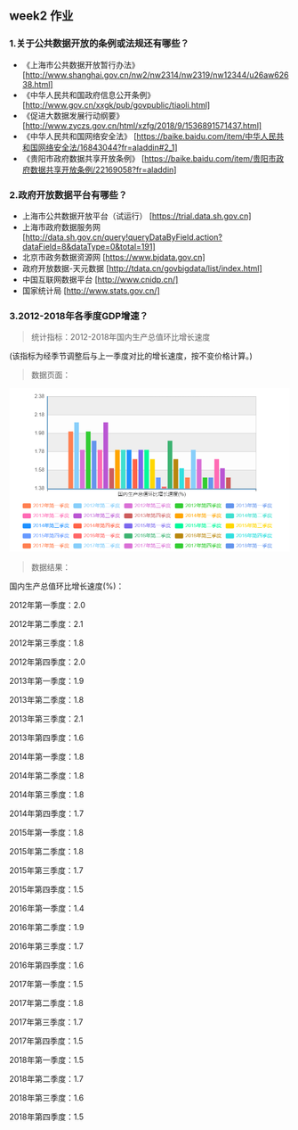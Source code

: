 ## week2 作业

### 1.关于公共数据开放的条例或法规还有哪些？
* 《上海市公共数据开放暂行办法》 [http://www.shanghai.gov.cn/nw2/nw2314/nw2319/nw12344/u26aw62638.html]
* 《中华人民共和国政府信息公开条例》 [http://www.gov.cn/xxgk/pub/govpublic/tiaoli.html]
* 《促进大数据发展行动纲要》 [http://www.zyczs.gov.cn/html/xzfg/2018/9/1536891571437.html]
* 《中华人民共和国网络安全法》 [https://baike.baidu.com/item/中华人民共和国网络安全法/16843044?fr=aladdin#2_1]
* 《贵阳市政府数据共享开放条例》 [https://baike.baidu.com/item/贵阳市政府数据共享开放条例/22169058?fr=aladdin]

### 2.政府开放数据平台有哪些？
* 上海市公共数据开放平台（试运行） [https://trial.data.sh.gov.cn]
* 上海市政府数据服务网 [http://data.sh.gov.cn/query!queryDataByField.action?dataField=8&dataType=0&total=191]
* 北京市政务数据资源网 [https://www.bjdata.gov.cn]
* 政府开放数据-天元数据 [http://tdata.cn/govbigdata/list/index.html]
* 中国互联网数据平台 [http://www.cnidp.cn/]
* 国家统计局 [http://www.stats.gov.cn/]

### 3.2012-2018年各季度GDP增速？
> 统计指标：2012-2018年国内生产总值环比增长速度

(该指标为经季节调整后与上一季度对比的增长速度，按不变价格计算。)

> 数据页面：

![image](https://github.com/lhz837540397/-/blob/master/2012-2018年国内生产总值环比增长速度.jpg)

> 数据结果：

国内生产总值环比增长速度(%)：

2012年第一季度：2.0

2012年第二季度：2.1

2012年第三季度：1.8

2012年第四季度：2.0

2013年第一季度：1.9

2013年第二季度：1.8

2013年第三季度：2.1

2013年第四季度：1.6

2014年第一季度：1.8

2014年第二季度：1.8

2014年第三季度：1.8

2014年第四季度：1.7

2015年第一季度：1.8

2015年第二季度：1.8

2015年第三季度：1.7

2015年第四季度：1.5

2016年第一季度：1.4

2016年第二季度：1.9

2016年第三季度：1.7

2016年第四季度：1.6

2017年第一季度：1.5

2017年第二季度：1.8

2017年第三季度：1.7

2017年第四季度：1.5

2018年第一季度：1.5

2018年第二季度：1.7

2018年第三季度：1.6

2018年第四季度：1.5
